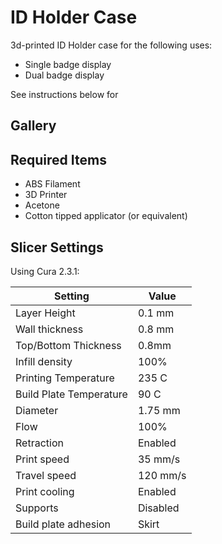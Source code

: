 # ID Holder Case

3d-printed ID Holder case for the following uses:
* Single badge display
* Dual badge display

See instructions below for 

## Gallery

## Required Items

* ABS Filament
* 3D Printer
* Acetone
* Cotton tipped applicator (or equivalent)

## Slicer Settings

Using Cura 2.3.1:

| Setting | Value |
| --- | --- |
| Layer Height | 0.1 mm |
| Wall thickness | 0.8 mm |
| Top/Bottom Thickness | 0.8mm|
| Infill density | 100% |
| Printing Temperature | 235 C|
| Build Plate Temperature | 90 C |
| Diameter | 1.75 mm |
| Flow | 100% |
| Retraction | Enabled |
| Print speed | 35 mm/s|
|Travel speed | 120 mm/s |
| Print cooling | Enabled | 
| Supports | Disabled |
| Build plate adhesion | Skirt|
